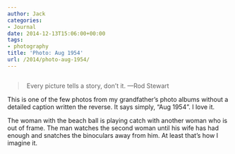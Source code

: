 ```yaml
---
author: Jack
categories:
- Journal
date: 2014-12-13T15:06:00+00:00
tags:
- photography
title: 'Photo: Aug 1954'
url: /2014/photo-aug-1954/
---
```


<img style="max-height: none; max-width: 100%;" src="/wp-content/uploads/2014/12/Album02-Scan028A.jpg" alt="" />

>  Every picture tells a story, don’t it. —Rod Stewart 

This is one of the few photos from my grandfather’s photo albums without a detailed caption written the reverse. It says simply, “Aug 1954”. I love it.

The woman with the beach ball is playing catch with another woman who is out of frame. The man watches the second woman until his wife has had enough and snatches the binoculars away from him. At least that’s how I imagine it.